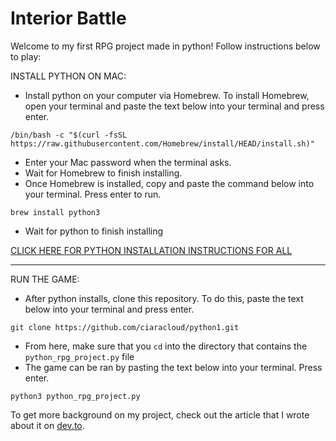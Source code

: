 # Interior Battle

Welcome to my first RPG project made in python! Follow instructions below to play:

INSTALL PYTHON ON MAC:

- Install python on your computer via Homebrew. To install Homebrew, open your terminal and paste the text below into your terminal and press enter.

```
/bin/bash -c "$(curl -fsSL https://raw.githubusercontent.com/Homebrew/install/HEAD/install.sh)"
```

- Enter your Mac password when the terminal asks.
- Wait for Homebrew to finish installing.
- Once Homebrew is installed, copy and paste the command below into your terminal. Press enter to run.

```
brew install python3
```

- Wait for python to finish installing

[CLICK HERE FOR PYTHON INSTALLATION INSTRUCTIONS FOR ALL](https://realpython.com/installing-python/#how-to-install-from-homebrew)

---

RUN THE GAME:

- After python installs, clone this repository. To do this, paste the text below into your terminal and press enter.

```
git clone https://github.com/ciaracloud/python1.git
```

- From here, make sure that you `cd` into the directory that contains the `python_rpg_project.py` file
- The game can be ran by pasting the text below into your terminal. Press enter.

```
python3 python_rpg_project.py
```

To get more background on my project, check out the article that I wrote about it on [dev.to](https://dev.to/ciaracloud/i-made-my-first-rpg-in-python-2dhj).
